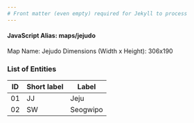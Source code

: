 ```yaml
---
# Front matter (even empty) required for Jekyll to process
---
```


#### JavaScript Alias: maps/jejudo

Map Name: Jejudo
Dimensions (Width x Height): 306x190





### List of Entities

ID | Short label | Label
---|---|---|
01|JJ|Jeju
02|SW|Seogwipo

